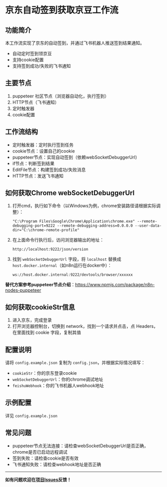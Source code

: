 # 京东自动签到获取京豆工作流

## 功能简介

本工作流实现了京东的自动签到，并通过飞书机器人推送签到结果通知。

- 自动定时签到领京豆
- 支持cookie配置
- 支持签到成功/失败的飞书通知

## 主要节点

1. puppeteer 社区节点（浏览器自动化，执行签到）
2. HTTP节点（飞书通知）
3. 定时触发器
4. cookie配置

## 工作流结构

- 定时触发器：定时执行签到任务
- cookie节点：设置自己的cookie
- puppeteer节点：实现自动签到（依赖webSocketDebuggerUrl）
- if节点：判断签到结果
- EditFile节点：构建签到成功/失败消息
- HTTP节点：发送飞书通知

## 如何获取Chrome webSocketDebuggerUrl

1. 打开cmd，执行如下命令（以Windows为例，chrome安装路径请根据实际调整）：

   ```
   "C:\Program Files\Google\Chrome\Application\chrome.exe" --remote-debugging-port=9222 --remote-debugging-address=0.0.0.0 --user-data-dir="C:\chrome-remote-profile"
   ```

2. 在上面命令行执行后，访问浏览器输出的地址：

   ```
   http://localhost:9222/json/version
   ```

3. 找到 `webSocketDebuggerUrl` 字段，将 `localhost` 替换成 `host.docker.internal`（如n8n运行在docker中）：

   ```
   ws://host.docker.internal:9222/devtools/browser/xxxxxx
   ```

**替代方案参考puppeteer节点介绍**：https://www.npmjs.com/package/n8n-nodes-puppeteer

## 如何获取cookieStr信息

1. 进入京东，完成登录
2. 打开浏览器控制台，切换到 network，找到一个请求并点击，点 Headers，在里面找到 cookie 字段，复制其值

## 配置说明

请将 `config.example.json` 复制为 `config.json`，并根据实际情况填写：

- `cookieStr`：你的京东登录cookie
- `webSocketDebuggerUrl`：你的chrome调试地址
- `feishuWebhook`：你的飞书机器人webhook地址

## 示例配置

详见 `config.example.json`

## 常见问题

- puppeteer节点无法连接：请检查webSocketDebuggerUrl是否正确，chrome是否已启动远程调试
- 签到失败：请检查cookie是否有效
- 飞书通知失败：请检查webhook地址是否正确

---

**如有问题欢迎在[项目Issues](https://github.com/Qinjianbo/n8n_workflow/issues)反馈！**